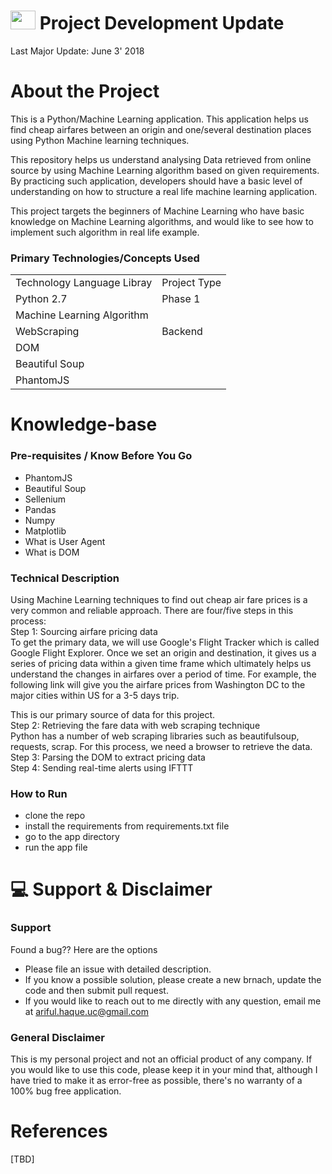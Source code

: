 
<img src="https://user-images.githubusercontent.com/20999114/35537819-a71d5fc4-0519-11e8-9d1f-489ca7ed6822.gif" height="30" width="40"> Project Development Update
====
Last Major Update: June 3' 2018 


About the Project
===
This is a Python/Machine Learning application. This application helps us find cheap airfares between an origin and one/several destination places using Python Machine learning techniques.

This repository helps us understand analysing Data retrieved from online source by using Machine Learning algorithm based on given requirements. By practicing such application, developers should have a basic level of understanding on how to structure a real life machine learning application. 

This project targets the beginners of Machine Learning who have basic knowledge on Machine Learning algorithms, and would like to see how to implement such algorithm in real life example. 



### Primary Technologies/Concepts Used
|  |  |
| --- | --- |
| Technology Language Libray | Project Type |
| Python 2.7 | Phase 1 |
| Machine Learning Algorithm |  |
| WebScraping | Backend |
| DOM |  |
| Beautiful Soup |  |
| PhantomJS |  |




Knowledge-base
===


  
### Pre-requisites / Know Before You Go
  - PhantomJS
  - Beautiful Soup
  - Sellenium
  - Pandas
  - Numpy
  - Matplotlib
  - What is User Agent
  - What is DOM
  
  
### Technical Description
Using Machine Learning techniques to find out cheap air fare prices is a very common and reliable approach. There are four/five steps in this process:
<br />Step 1: Sourcing airfare pricing data
<br />To get the primary data, we will use Google's Flight Tracker which is called Google Flight Explorer. Once we set an origin and destination, it gives us a series of pricing data within a given time frame which ultimately helps us understand the changes in airfares over a period of time. For example, the following link will give you the airfare prices from Washington DC to the major cities within US for a 3-5 days trip. 
<!--
https://www.google.com/flights/explore/#explore;f=IAD,DCA,BWI;t=r-United+States-0x54eab584e432360b%253A0x1c3bb99243deb742;li=3;lx=5;d=2018-04-30
-->
This is our primary source of data for this project.
<br />Step 2: Retrieving the fare data with web scraping technique
<br />Python has a number of web scraping libraries such as beautifulsoup, requests, scrap. For this process, we need a browser to retrieve the data. 
<br />Step 3: Parsing the DOM to extract pricing data
<br />Step 4: Sending real-time alerts using IFTTT



### How to Run
  - clone the repo
  - install the requirements from requirements.txt file
  - go to the app directory
  - run the app file

  

:computer: Support & Disclaimer
===
### Support
Found a bug?? Here are the options
  - Please file an issue with detailed description.
  - If you know a possible solution, please create a new brnach, update the code and then submit pull request.
  - If you would  like to reach out to me directly with any question, email me at ariful.haque.uc@gmail.com

### General Disclaimer
This is my personal project and not an official product of any company. If you would like to use this code, please keep it in your mind that, although I have tried to make it as error-free as possible, there's no warranty of a 100% bug free application. 




References
===
[TBD]
